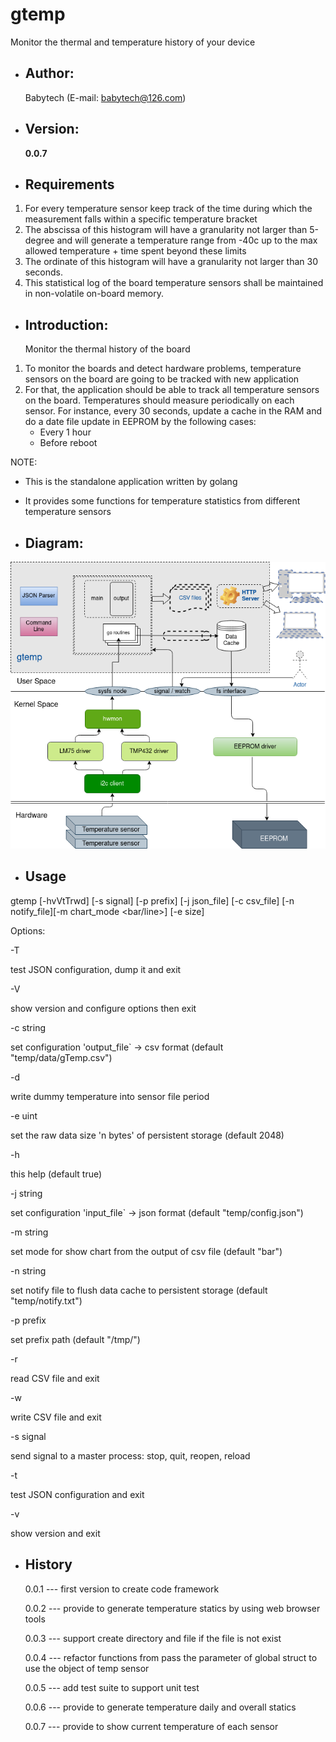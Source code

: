 # gtemp
Monitor the thermal and temperature history of your device

- Author:
  -
  Babytech (E-mail:  babytech@126.com)

- Version:
  -
  **0.0.7**

- Requirements
  -
1. For every temperature sensor keep track of the time during which the measurement falls within a specific temperature bracket
2. The abscissa of this histogram will have a granularity not larger than 5-degree and will generate a temperature range from -40c up to the max allowed temperature + time spent beyond these limits
3. The ordinate of this histogram will have a granularity not larger than 30 seconds.
4. This statistical log of the board temperature sensors shall be maintained in non-volatile on-board memory.

- Introduction:
  -
  Monitor the thermal history of the board
1. To monitor the boards and detect hardware problems, temperature sensors on the board are going to be tracked with new application
2. For that, the application should be able to track all temperature sensors on the board. Temperatures should measure periodically on each sensor.
   For instance, every 30 seconds, update a cache in the RAM and do a date file update in EEPROM by the following cases:
   - Every 1 hour
   - Before reboot

  NOTE:
  - This is the standalone application written by golang
  - It provides some functions for temperature statistics from different temperature sensors

- Diagram:
  -
![](images/gtemp.png)

- Usage
  -

gtemp [-hvVtTrwd] [-s signal] [-p prefix] [-j json_file] [-c csv_file] [-n notify_file][-m chart_mode <bar/line>] [-e size]

Options:

-T

test JSON configuration, dump it and exit

-V

show version and configure options then exit

-c string

set configuration 'output_file` -> csv format (default "temp/data/gTemp.csv")

-d

write dummy temperature into sensor file period

-e uint

set the raw data size 'n bytes' of persistent storage <eeprom> (default 2048)

-h

this help (default true)

-j string

set configuration 'input_file` -> json format (default "temp/config.json")

-m string

set mode for show chart from the output of csv file (default "bar")

-n string

set notify file to flush data cache to persistent storage <eeprom> (default "temp/notify.txt")

-p prefix

set prefix path (default "/tmp/")

-r

read CSV file and exit

-w

write CSV file and exit

-s signal

send signal to a master process: stop, quit, reopen, reload

-t

test JSON configuration and exit

-v

show version and exit


- History
  -
  0.0.1 --- first version to create code framework

  0.0.2 --- provide to generate temperature statics by using web browser tools

  0.0.3 --- support create directory and file if the file is not exist

  0.0.4 --- refactor functions from pass the parameter of global struct to use the object of temp sensor

  0.0.5 --- add test suite to support unit test

  0.0.6 --- provide to generate temperature daily and overall statics

  0.0.7 --- provide to show current temperature of each sensor

